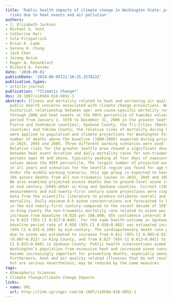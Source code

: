 ```yaml
---
title: 'Public health impacts of climate change in Washington State: projected mortality
  risks due to heat events and air pollution'
authors:
- J. Elizabeth Jackson
- Michael G. Yost
- Catherine Karr
- Cole Fitzpatrick
- Brian K. Lamb
- Serena H. Chung
- Jack Chen
- Jeremy Avise
- Roger A. Rosenblatt
- Richard A. Fenske
date: '2010-09-01'
publishDate: '2024-06-05T21:10:25.257612Z'
publication_types:
- article-journal
publication: '*Climatic Change*'
doi: 10.1007/s10584-010-9852-3
abstract: Illness and mortality related to heat and worsening air quality are core
  public health concerns associated with climate change projections. We examined the
  historical relationship between age- and cause-specific mortality rates from 1980
  through 2006 and heat events at the 99th percentile of humidex values in the historic
  period from January 1, 1970 to December 31, 2006 in the greater Seattle area (King,
  Pierce and Snohomish counties), Spokane County, the Tri-Cities (Benton and Franklin
  counties) and Yakima County; the relative risks of mortality during heat events
  were applied to population and climate projections for Washington State to calculate
  number of deaths above the baseline (1980–2006) expected during projected heat events
  in 2025, 2045 and 2085. Three different warming scenarios were used in the analysis.
  Relative risks for the greater Seattle area showed a significant dose-response relationship
  between heat event duration and daily mortality rates for non-traumatic deaths for
  persons ages 45 and above, typically peaking at four days of exposure to humidex
  values above the 99th percentile. The largest number of projected excess deaths
  in all years and scenarios for the Seattle region was found for age 65 and above.
  Under the middle warming scenario, this age group is expected to have 96, 148 and
  266 excess deaths from all non-traumatic causes in 2025, 2045 and 2085, respectively.
  We also examined projected excess deaths due to ground-level ozone concentrations
  at mid century (2045–2054) in King and Spokane counties. Current (1997–2006) ozone
  measurements and mid-twenty-first century ozone projections were coupled with dose-response
  data from the scientific literature to produce estimates overall and cardiopulmonary
  mortality. Daily maximum 8-h ozone concentrations are forecasted to be 16–28% higher
  in the mid twenty-first century compared to the recent decade of 1997–2006. By mid-century
  in King County the non-traumatic mortality rate related to ozone was projected to
  increase from baseline (0.026 per 100,000; 95% confidence interval 0.013–0.038)
  to 0.033 (95% CI 0.017–0.049). For the same health outcome in Spokane County, the
  baseline period rate of 0.058 (95% CI 0.030–0.085) was estimated increase to 0.068
  (95% CI 0.035–0.100) by mid-century. The cardiopulmonary death rate per 100,000
  due to ozone was estimated to increase from 0.011 (95% CI 0.005–0.017) to 0.015
  (0.007–0.022) in King County, and from 0.027 (95% CI 0.013–0.042) to 0.032 (95%
  CI 0.015–0.049) in Spokane County. Public health interventions aimed at protecting
  Washington’s population from excessive heat and increased ozone concentrations will
  become increasingly important for preventing deaths, especially among older adults.
  Furthermore, heat and air quality related illnesses that do not result in death,
  but are serious nevertheless, may be reduced by the same measures.
tags:
- Atmospheric Sciences
- Climate Change/Climate Change Impacts
links:
- name: URL
  url: http://link.springer.com/10.1007/s10584-010-9852-3
---
```

